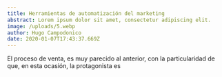 ```yaml
---
title: Herramientas de automatización del marketing
abstract: Lorem ipsum dolor sit amet, consectetur adipiscing elit.
image: /uploads/5.webp
author: Hugo Campodonico
date: 2020-01-07T17:43:37.669Z
---
```

El proceso de venta, es muy parecido al anterior, con la particularidad de que, en esta ocasión, la protagonista es

